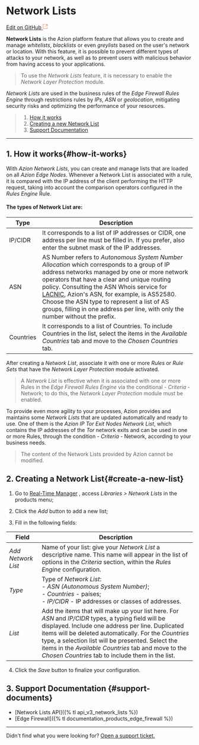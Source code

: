 # Network **Lists**

[Edit on GitHub <svg width="14" height="14" xmlns="http://www.w3.org/2000/svg"><g fill="none" stroke="#F3652B"><path d="M4.81.71H.672v11.43H12.1V8.001" stroke-width=".8"/><path d="M6.87.786h5.155V5.94M6.31 6.5L12.026.786"/></g></svg>](https://github.com/aziontech/docs_en/edit/master/edge-firewall/network-lists/index.md)

**Network Lists** is the Azion platform feature that allows you to create and manage *whitelists*, *blacklists* or even *greylists* based on the user's network or location. With this feature, it is possible to prevent different types of attacks to your network, as well as to prevent users with malicious behavior from having access to your applications.

> To use the *Network Lists* feature, it is necessary to enable the *Network Layer Protection* module.

*Network Lists* are used in the business rules of the *Edge Firewall Rules Engine* through restrictions rules by *IPs, ASN* or *geolocation*, mitigating security risks and optimizing the performance of your resources.

> 1. [How it works](#how-it-works)
> 2. [Creating a new Network List](#create-a-new-list)
> 3. [Support Documentation](#support-documents)

---

## 1. How it works{#how-it-works}

With *Azion Network Lists*, you can create and manage lists that are loaded on all *Azion Edge Nodes*. Whenever a Network List is associated with a rule, it is compared with the IP address of the client performing the HTTP request, taking into account the comparison operators configured in the *Rules Engine* Rule.

#### **The types of Network List are:**

| Type      | Description                                                  |
| --------- | ------------------------------------------------------------ |
| IP/CIDR   | It corresponds to a list of IP addresses or CIDR, one address per line must be filled in. If you prefer, also enter the subnet mask of the IP addresses. |
| ASN       | AS Number refers to *Autonomous System Number Allocation* which corresponds to a group of IP address networks managed by one or more network operators that have a clear and unique routing policy. Consulting the ASN Whois service for [LACNIC](http://lacnic.net/cgi-bin/lacnic/whois?lg=EN), Azion's ASN, for example, is AS52580. Choose the ASN type to represent a list of AS groups, filling in one address per line, with only the number without the prefix. |
| Countries | It corresponds to a list of Countries. To include Countries in the list, select the items in the *Available Countries* tab and move to the *Chosen Countries* tab. |

After creating a *Network List*, associate it with one or more *Rules* or *Rule Sets* that have the *Network Layer Protection* module activated.

> A *Network List* is effective when it is associated with one or more Rules in the *Edge Firewall Rules Engine* via the conditional - *Criteria* - Network; to do this, the *Network Layer Protection* module must be enabled.

To provide even more agility to your processes, Azion provides and maintains some *Network Lists* that are updated automatically and ready to use. One of them is the *Azion IP Tor Exit Nodes* *Network List*, which contains the IP addresses of the *Tor* network exits and can be used in one or more Rules, through the condition - *Criteria* - Network, according to your business needs.

> The content of the Network Lists provided by Azion cannot be modified.

## 2. Creating a Network List{#create-a-new-list}

1. Go to  [Real-Time Manager](https://manager.azion.com/) , access *Libraries > Network Lists* in the products menu;

2. Click the *Add* button to add a new list;

3. Fill in the following fields:

  | Field              | Description                                                  |
  | ------------------ | ------------------------------------------------------------ |
  | *Add Network List* | Name of your list: give your *Network List* a descriptive name. This name will appear in the list of options in the *Criteria* section, within the *Rules Engine* configuration. |
  | *Type*             | Type of *Network List*: <br/> - *ASN (Autonomous System Number)*; <br/> - *Countries* - países; <br/> - *IP/CIDR* - IP addresses or classes of addresses. |
  | *List*             | Add the items that will make up your list here. For *ASN* and *IP/CIDR* types, a typing field will be displayed. Include one address per line. Duplicated items will be deleted automatically. For the *Countries* type, a selection list will be presented. Select the items in the *Available Countries* tab and move to the *Chosen Countries* tab to include them in the list. |

4. Click the *Save* button to finalize your configuration.

## 3. Support Documentation {#support-documents}

* [Network Lists API]({% tl api_v3_network_lists %})
* [Edge Firewall]({% tl documentation_products_edge_firewall %})

---

Didn't find what you were looking for? [Open a support ticket.](https://tickets.azion.com/)